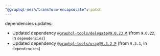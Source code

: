 ```yaml
---
"@graphql-mesh/transform-encapsulate": patch
---
```

dependencies updates:
  - Updated dependency [`@graphql-tools/delegate@9.0.23` ↗︎](https://www.npmjs.com/package/@graphql-tools/delegate/v/9.0.23) (from `9.0.22`, in `dependencies`)
  - Updated dependency [`@graphql-tools/wrap@9.3.2` ↗︎](https://www.npmjs.com/package/@graphql-tools/wrap/v/9.3.2) (from `9.3.1`, in `dependencies`)
